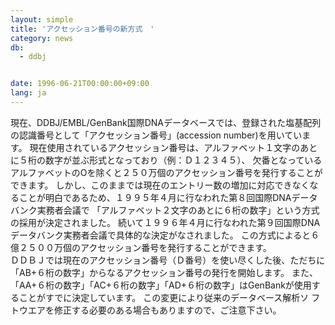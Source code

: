 ```yaml
---
layout: simple
title: 'アクセッション番号の新方式　'
category: news
db:
  - ddbj


date: 1996-06-21T00:00:00+09:00
lang: ja
---
```


現在、DDBJ/EMBL/GenBank国際DNAデータベースでは、登録された塩基配列の認識番号として「アクセッション番号」(accession number)を用いています。 現在使用されているアクセッション番号は、アルファベット１文字のあとに５桁の数字が並ぶ形式となっており（例：Ｄ１２３４５）、 欠番となっているアルファベットのOを除くと２５０万個のアクセッション番号を発行することができます。 しかし、このままでは現在のエントリー数の増加に対応できなくなることが明白であるため、１９９５年４月に行なわれた第８回国際DNAデータバンク実務者会議で 「アルファベット２文字のあとに６桁の数字」という方式の採用が決定されました。 続いて１９９６年４月に行なわれた第９回国際DNAデータバンク実務者会議で具体的な決定がなされました。 この方式によると６億２５００万個のアクセッション番号を発行することができます。<br>ＤＤＢＪでは現在のアクセッション番号（Ｄ番号）を使い尽くした後、ただちに「AB+６桁の数字」からなるアクセッション番号の発行を開始します。 また、「AA+６桁の数字」「AC+６桁の数字」「AD+６桁の数字」はGenBankが使用することがすでに決定しています。 この変更により従来のデータベース解析ソ フトウエアを修正する必要のある場合もありますので、ご注意下さい。

